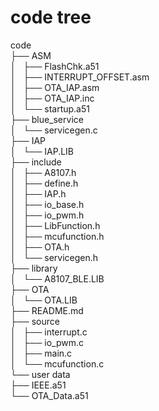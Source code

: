 # code tree
code  
├── ASM  
│   ├── FlashChk.a51  
│   ├── INTERRUPT_OFFSET.asm  
│   ├── OTA_IAP.asm  
│   ├── OTA_IAP.inc  
│   └── startup.a51  
├── blue_service  
│   └── servicegen.c  
├── IAP  
│   └── IAP.LIB  
├── include  
│   ├── A8107.h  
│   ├── define.h  
│   ├── IAP.h  
│   ├── io_base.h  
│   ├── io_pwm.h  
│   ├── LibFunction.h  
│   ├── mcufunction.h  
│   ├── OTA.h  
│   └── servicegen.h  
├── library  
│   └── A8107_BLE.LIB  
├── OTA  
│   └── OTA.LIB  
├── README.md  
├── source  
│   ├── interrupt.c  
│   ├── io_pwm.c  
│   ├── main.c  
│   └── mcufunction.c  
└── user data  
    ├── IEEE.a51  
    └── OTA_Data.a51  


